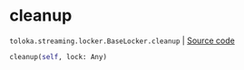 # cleanup
`toloka.streaming.locker.BaseLocker.cleanup` | [Source code](https://github.com/Toloka/toloka-kit/blob/v1.1.3/src/streaming/locker.py#L35)

```python
cleanup(self, lock: Any)
```

